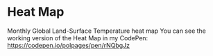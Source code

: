 # Heat Map
Monthly Global Land-Surface Temperature heat map
You can see the working version of the Heat Map in my CodePen: https://codepen.io/polpages/pen/rNQbgJz

